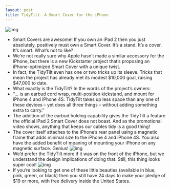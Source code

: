 ```yaml
---
layout: post
title: TidyTilt- A Smart Cover for the iPhone
---
```

![img](http://media.idownloadblog.com/wp-content/uploads/2012/01/TidyTilt_tilt_stand_2-positions-e1325785765274.jpg)
* Smart Covers are awesome! If you own an iPad 2 then you just absolutely, positively must own a Smart Cover. It’s a stand. It’s a cover. It’s smart. What’s not to like?
* We’re not really sure why Apple hasn’t made a similar accessory for the iPhone, but there is a new Kickstarter project that’s proposing an iPhone-optimized Smart Cover with a unique twist.
* In fact, the TidyTilt even has one or two tricks up its sleeve. Tricks that mean the project has already met its modest $10,000 goal, raising $47,000 to date.
* What exactly is the TidyTilt? In the words of the project’s owners:
* “… is an earbud cord wrap, multi-position kickstand, and mount for iPhone 4 and iPhone 4S. TidyTilt takes up less space than any one of these devices – yet does all three things – without adding something extra to carry.”
* The addition of the earbud holding capability gives the TidyTilt a feature the official iPad 2 Smart Cover does not boast. And as the promotional video shows, anything that keeps our cables tidy is a good thing!
* The cover itself attaches to the iPhone’s rear panel using a magnetic frame that adds minimal size to the iPhone 4 and iPhone 4S. You also have the added benefit of meaning of mounting your iPhone on any magnetic surface. Genius!
![img](http://media.idownloadblog.com/wp-content/uploads/2012/01/TidyTilt-iPhone-earbuds-magnetic-key-holder-e1325785811500.jpg)
* We’d prefer the TidyTilt more if it was on the front of the iPhone, but we understand the design implications of doing that. Still, this thing looks super cool!
![img](http://media.idownloadblog.com/wp-content/uploads/2012/01/tidytilt-4-tilt-and-wrap-b-e1325785839459.jpg)
* If you’re looking to get one of these little beauties (available in blue, pink, green, or black) then you still have 24 days to make your pledge of $19 or more, with free delivery inside the United States.

